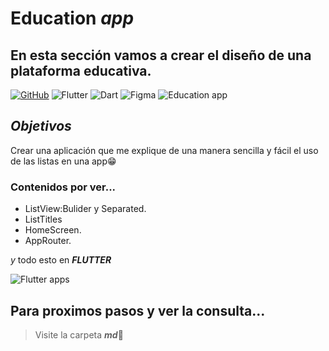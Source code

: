 # Education _**app**_

## En esta sección vamos a crear el diseño de una plataforma educativa.

[![GitHub](https://img.shields.io/badge/GitHub-Web-blue?style=for-the-badge&logo=github&logoColor=white&labelColor=101010)](https://github.com/)
![Flutter](https://img.shields.io/badge/Flutter-%2302569B.svg?style=for-the-badge&logo=Flutter&logoColor=white)
![Dart](https://img.shields.io/badge/dart-%230175C2.svg?style=for-the-badge&logo=dart&logoColor=white)
![Figma](https://img.shields.io/badge/figma-%23F24E1E.svg?style=for-the-badge&logo=figma&logoColor=white)
![Education app](https://i.ytimg.com/vi/ucwBcTgxyME/maxresdefault.jpg)

## **_Objetivos_**

Crear una aplicación que me explique de una manera sencilla y fácil el uso de las listas en una app😁

### Contenidos por ver...

- ListView:Bulider y Separated.
- ListTitles
- HomeScreen.
- AppRouter.

_y_ todo esto en **_FLUTTER_**

![Flutter apps](https://docs.flutter.dev/assets/images/dash/dash-fainting.gif)

## Para proximos pasos y ver la consulta...

> Visite la carpeta **_md_**🤭
